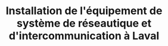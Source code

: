 ---
title: "Installation de l'équipement de système de réseautique et d'intercommunication à Laval"
description: "Pour une réseautique efficace, laissez Planiselect mettre en place un système stable et durable." 
titre: Équipements de réseautique et intercommunication
desc: Installation de la structure qui va accueillir tout le matériel du système de réseautique et d'intercommunication.
identifiant: equipements-reseautique-et-intercommunication
slug: equipements-reseautique-et-intercommunication
i18nlanguage: fr
icon: /img/ico/service3.svg
image: /img/planification-et-installation-1.jpg
banner: /img/planification-et-installation-9.png
slidertitle: "Installation d'équipement réseautique"
draft: false
section1:
  title: Réseautique
  description: >-
    Installation de la structure qui va accueillir tout le matériel du système de réseautique.
section2:
  image1: /img/reseautique-1.jpg
  image2: /img/reseautique-2.jpg
  image3: 
section3:
  title: Définitions
  col1: >-
    **Cabinet (râteliers)**: Hammond, Sysracks, Panduit, Électron Métal et plus. Modèle autoportant, vissé au plancher ou fixé au mur. Neuf ou usagé. Une gamme complète de râtelier qui pourra satisfaire vos besoins en câblage structuré.


    **Commutateurs (switch)**: Un commutateur réseau (en anglais switch), est un équipement qui relie plusieurs segments (câbles ou fibres) dans un réseau informatique et de télécommunication et qui permet de créer des circuits virtuels.


    **Panneau de Brassage (Patch panel)**: Le panneau de brassage, un item important dans tout réseau, permet une structure claire et organisée en plus d’être plus facile d’entretien.
  col2: >-
    **Cordon de Brassage (Patch cord)**: Ce petit lien de câblage qui se situe entre le panneau de Brassage et le commutateur, quand il est de la longueur appropriée, permet une organisation visuelle plus claire de l’assemblage dans le râtelier. Comme les câbles, les cordons sont disponibles en plusieurs couleurs. L’assignation des couleurs, quand il y plusieurs services utilisant les réseaux de câbles dans une bâtisse, promets une identification claire par le technicien et évite des coupure de services déplaisantes.


    **UPS (Uninterruptible Power Supply) ou Alimentation sans interruption**: Un élément important dans un réseau. Il sert à régulariser le courant et garder la charge sur des équipements sensibles ou qui doivent rester en fonction assez longtemps pour permettre une mise hors tension sécuritaire si la panne de courant doit durer plus longtemps. 
section4:
  title: Intercommunication
  image: /img/intercom-planiselect.jpg
  description: >-
    La clientèle principale pour les intercoms (ou interphone) sont les écoles. Nous sommes heureux d’avoir plusieurs écoles et commissions scolaires à notre actif. **Planiselect est aussi fier d’être certifié TOA.** La qualité des produits TOA nous permet des installations sans anicroches et une quiétude pour les utilisateurs.


    <div class="logo-certified"><img src="/quart/img/toa-logo.png" alt="TOA"></div>


    Lors d’installation dans des établissements neufs, les défis sont surtout liés aux contraintes de temps. Quand nous devons travailler dans une école existante, l’attention est plutôt portée à l’horaire des classes, aux restrictions même de la bâtisse et à la présence d’amiante. 


    L’installation du système comprend généralement les éléments suivants:


    * Système d’intercommunication TOA
    
    * Système d’intercommunication IP Astérisk
    
    * Système d’intercommunication de Porte VOIP
    
    * Système d’HORLOGE IP
---